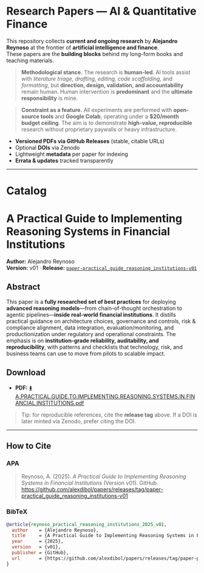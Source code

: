 # Research Papers — AI & Quantitative Finance

This repository collects **current and ongoing research** by **Alejandro Reynoso** at the frontier of **artificial intelligence and finance**.  
These papers are the **building blocks** behind my long-form books and teaching materials.

> **Methodological stance.** The research is **human-led**. AI tools assist with *literature triage, drafting, editing, code scaffolding,* and *formatting*, but **direction, design, validation, and accountability** remain human. Human intervention is **predominant** and the **ultimate responsibility** is mine.

> **Constraint as a feature.** All experiments are performed with **open-source tools** and **Google Colab**, operating under a **$20/month budget ceiling**. The aim is to demonstrate **high-value, reproducible** research without proprietary paywalls or heavy infrastructure.

- **Versioned PDFs via GitHub Releases** (stable, citable URLs)
- Optional **DOIs** via Zenodo
- Lightweight **metadata** per paper for indexing
- **Errata & updates** tracked transparently

---
# Catalog

# A Practical Guide to Implementing Reasoning Systems in Financial Institutions

**Author:** Alejandro Reynoso  
**Version:** v01 · **Release:** [`paper-practical_guide_reasoning_institutions-v01`](https://github.com/alexdibol/papers/releases/tag/paper-practical_guide_reasoning_institutions-v01)

## Abstract
This paper is a **fully researched set of best practices** for deploying **advanced reasoning models**—from chain-of-thought orchestration to agentic pipelines—**inside real-world financial institutions**. It distills practical guidance on architecture choices, governance and controls, risk & compliance alignment, data integration, evaluation/monitoring, and productionization under regulatory and operational constraints. The emphasis is on **institution-grade reliability, auditability, and reproducibility**, with patterns and checklists that technology, risk, and business teams can use to move from pilots to scalable impact.

## Download
- **PDF:** [⬇️ A.PRACTICAL.GUIDE.TO.IMPLEMENTING.REASONING.SYSTEMS.IN.FINANCIAL.INSTITUTIONS.pdf](https://github.com/alexdibol/papers/releases/download/paper-practical_guide_reasoning_institutions-v01/A.PRACTICAL.GUIDE.TO.IMPLEMENTING.REASONING.SYSTEMS.IN.FINANCIAL.INSTITUTIONS.pdf)

> Tip: for reproducible references, cite the **release tag** above. If a DOI is later minted via Zenodo, prefer citing the DOI.

---

## How to Cite

### APA
> Reynoso, A. (2025). *A Practical Guide to Implementing Reasoning Systems in Financial Institutions* (Version v01). GitHub. https://github.com/alexdibol/papers/releases/tag/paper-practical_guide_reasoning_institutions-v01

### BibTeX
```bibtex
@article{reynoso_practical_reasoning_institutions_2025_v01,
  author    = {Alejandro Reynoso},
  title     = {A Practical Guide to Implementing Reasoning Systems in Financial Institutions},
  year      = {2025},
  version   = {v01},
  publisher = {GitHub},
  url       = {https://github.com/alexdibol/papers/releases/tag/paper-practical_guide_reasoning_institutions-v01}
}


